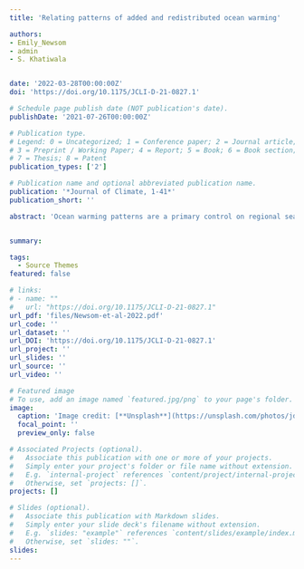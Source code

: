 ```yaml
---
title: 'Relating patterns of added and redistributed ocean warming'

authors:
- Emily_Newsom 
- admin 
- S. Khatiwala


date: '2022-03-28T00:00:00Z'
doi: 'https://doi.org/10.1175/JCLI-D-21-0827.1'

# Schedule page publish date (NOT publication's date).
publishDate: '2021-07-26T00:00:00Z'

# Publication type.
# Legend: 0 = Uncategorized; 1 = Conference paper; 2 = Journal article;
# 3 = Preprint / Working Paper; 4 = Report; 5 = Book; 6 = Book section;
# 7 = Thesis; 8 = Patent
publication_types: ['2']

# Publication name and optional abbreviated publication name.
publication: '*Journal of Climate, 1-41*'
publication_short: ''

abstract: 'Ocean warming patterns are a primary control on regional sea level rise and transient climate sensitivity. However, controls on these patterns in both observations and models are not fully understood, complicated as they are by their dual dependence on the “addition” of heat to the ocean’s interior along background ventilation pathways and on the “redistribution” of heat between regions by changing ocean dynamics. While many previous studies attribute heat redistribution to changes in high-latitude processes, here we propose that substantial heat redistribution is explained by the large-scale adjustment of the geostrophic flow to warming within the pycnocline. We explore this hypothesis in the University of Victoria Earth System Model, estimating added heat using the the Transport Matrix Method. We find that throughout the mid-latitudes, subtropics and tropics, patterns of added and redistributed heat in the model are strongly anti-correlated (R ≈ −0.75). We argue this occurs because changes in the ocean currents, acting across pre-existing temperature gradients, redistribute heat away from regions of strong passive heat convergence. Over broad scales, this advective response can be estimated from changes in upper ocean density alone using the thermal wind relation and is linked to an adjustment of the subtropical pycnocline. These results highlight a previously unappreciated relationship between added and redistributed heat and emphasize the role that subtropical and mid-latitude dynamics play in setting patterns of ocean heat storage.'


summary: 

tags:
  - Source Themes
featured: false

# links:
# - name: ""
#   url: "https://doi.org/10.1175/JCLI-D-21-0827.1"
url_pdf: 'files/Newsom-et-al-2022.pdf'
url_code: ''
url_dataset: ''
url_DOI: 'https://doi.org/10.1175/JCLI-D-21-0827.1'
url_project: ''
url_slides: ''
url_source: ''
url_video: ''

# Featured image
# To use, add an image named `featured.jpg/png` to your page's folder.
image:
  caption: 'Image credit: [**Unsplash**](https://unsplash.com/photos/jdD8gXaTZsc)'
  focal_point: ''
  preview_only: false

# Associated Projects (optional).
#   Associate this publication with one or more of your projects.
#   Simply enter your project's folder or file name without extension.
#   E.g. `internal-project` references `content/project/internal-project/index.md`.
#   Otherwise, set `projects: []`.
projects: []

# Slides (optional).
#   Associate this publication with Markdown slides.
#   Simply enter your slide deck's filename without extension.
#   E.g. `slides: "example"` references `content/slides/example/index.md`.
#   Otherwise, set `slides: ""`.
slides:
---
```

